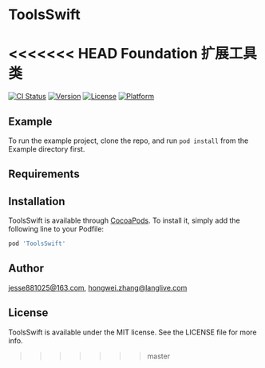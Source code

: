 # ToolsSwift
<<<<<<< HEAD
Foundation 扩展工具类
=======

[![CI Status](https://img.shields.io/travis/jesse881025@163.com/ToolsSwift.svg?style=flat)](https://travis-ci.org/jesse881025@163.com/ToolsSwift)
[![Version](https://img.shields.io/cocoapods/v/ToolsSwift.svg?style=flat)](https://cocoapods.org/pods/ToolsSwift)
[![License](https://img.shields.io/cocoapods/l/ToolsSwift.svg?style=flat)](https://cocoapods.org/pods/ToolsSwift)
[![Platform](https://img.shields.io/cocoapods/p/ToolsSwift.svg?style=flat)](https://cocoapods.org/pods/ToolsSwift)

## Example

To run the example project, clone the repo, and run `pod install` from the Example directory first.

## Requirements

## Installation

ToolsSwift is available through [CocoaPods](https://cocoapods.org). To install
it, simply add the following line to your Podfile:

```ruby
pod 'ToolsSwift'
```

## Author

jesse881025@163.com, hongwei.zhang@langlive.com

## License

ToolsSwift is available under the MIT license. See the LICENSE file for more info.
>>>>>>> master
